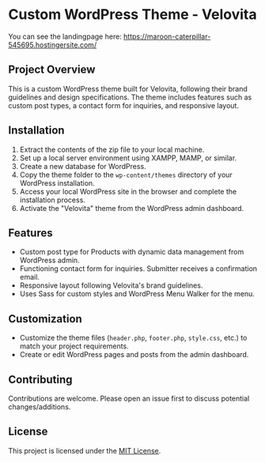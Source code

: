 # Custom WordPress Theme - Velovita
You can see the landingpage here: https://maroon-caterpillar-545695.hostingersite.com/


## Project Overview
This is a custom WordPress theme built for Velovita, following their brand guidelines and design specifications. The theme includes features such as custom post types, a contact form for inquiries, and responsive layout.

## Installation
1. Extract the contents of the zip file to your local machine.
2. Set up a local server environment using XAMPP, MAMP, or similar.
3. Create a new database for WordPress.
4. Copy the theme folder to the `wp-content/themes` directory of your WordPress installation.
5. Access your local WordPress site in the browser and complete the installation process.
6. Activate the "Velovita" theme from the WordPress admin dashboard.

## Features
- Custom post type for Products with dynamic data management from WordPress admin.
- Functioning contact form for inquiries. Submitter receives a confirmation email.
- Responsive layout following Velovita's brand guidelines.
- Uses Sass for custom styles and WordPress Menu Walker for the menu.

## Customization
- Customize the theme files (`header.php`, `footer.php`, `style.css`, etc.) to match your project requirements.
- Create or edit WordPress pages and posts from the admin dashboard.

## Contributing
Contributions are welcome. Please open an issue first to discuss potential changes/additions.

## License
This project is licensed under the [MIT License](https://opensource.org/licenses/MIT).
